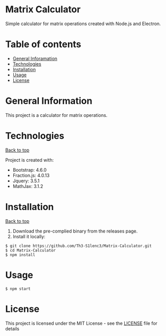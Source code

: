 # Matrix Calculator

Simple calculator for matrix operations created with Node.js and Electron.

# Table of contents

- [General Inforamation](#generalinformation)
- [Technologies](#technologies)
- [Installation](#installation)
- [Usage](#usage)
- [License](#license)

# General Information

This project is a calculator for matrix operations.

# Technologies
[Back to top](#table-of-contents)

Project is created with:

- Bootstrap: 4.6.0
- Fraction.js: 4.0.13
- Jquery: 3.5.1
- MathJax: 3.1.2

# Installation
[Back to top](#table-of-contents)

1. Download the pre-complied binary from the releases page.
2. Install it locally:
```
$ git clone https://github.com/Th3-S1lenc3/Matrix-Calculator.git
$ cd Matrix-Calculator
$ npm install
```

# Usage


```
$ npm start
```


# License

This project is licensed under the MIT License - see the [LICENSE](LICENSE) file for details
